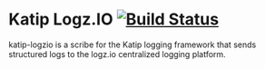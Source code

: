 # Katip Logz.IO [![Build Status](https://travis-ci.org/Soostone/katip.svg?branch=master)](https://travis-ci.org/Soostone/katip)

katip-logzio is a scribe for the Katip logging framework that sends
structured logs to the logz.io centralized logging platform.
